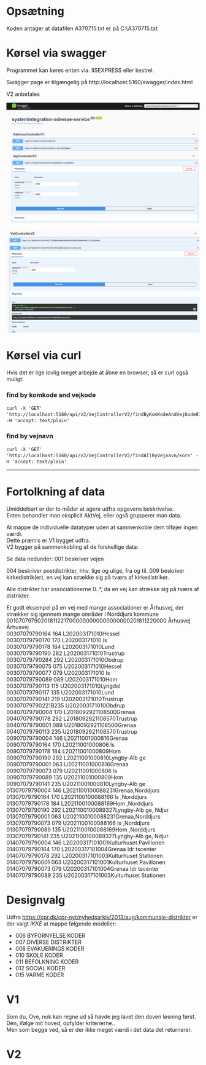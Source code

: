 # Opsætning

Koden antager at datafilen A370715.txt er på C:\A370715.txt

# Kørsel via swagger

Programmet kan køres enten via. IISEXPRESS eller kestrel.  

Swagger page er tilgængelig på http://localhost:5160/swagger/index.html  

V2 anbefales  

![img.png](img.png)


![img_1.png](img_1.png)


# Kørsel via curl

Hvis det er lige lovlig meget arbejde at åbne en browser, så er curl også muligt:

### find by komkode and vejkode
```curl
curl -X 'GET' 'http://localhost:5160/api/v2/VejControllerV2/findByKomKodeAndVejKode0707/4403' -H 'accept: text/plain'
```

### find by vejnavn
```curl
curl -X 'GET' 'http://localhost:5160/api/v2/VejControllerV2/findAllByVejnavn/korn' -H 'accept: text/plain'
```

----

# Fortolkning af data

Umiddelbart er der to måder at agere udfra opgavens beskrivelse.  
Enten behandler man eksplicit AktVej, eller også grupperer man data.  
  
At mappe de individuelle datatyper uden at sammenkoble dem tilføjer ingen værdi.  
Dette præmis er V1 bygget udfra.  
V2 bygger på sammenkobling af de forskellige data:


Se data nedunder:
001 beskriver vejen  
  
004 beskriver postdistrikter, hhv. lige og ulige, fra og til.
009 beskriver kirkedistrik(er), en vej kan strække sig på tværs af kirkedistriker.  
  
Alle distrikter har associationerne 0..*, da en vej kan strække sig på tværs af distrikter.  
  
Et godt eksempel på en vej med mange associationer er Århusvej, der strækker sig igennem mange områder i Norddjurs kommune
001070797902018112217000000000000000000201811220000 Århusvej             Århusvej                                
00307079790164 164 L202003171010Hessel                            
00307079790170 170 L202003171010 ls                               
00307079790178 184 L202003171010Lund                              
00307079790190 282 L202003171010Trustrup                          
00307079790284 292 L202003171010Obdrup                            
00307079790075 075 U202003171010Hessel                            
00307079790077 079 U202003171010 ls                               
00307079790089 089 U202003171010Hom                               
00307079790113 115 U202003171010Lyngdal                           
00307079790117 135 U202003171010Lund                              
00307079790141 219 U202003171010Trustrup                          
00307079790221B235 U202003171010Obdrup                            
00407079790004 170 L2018092921108500Grenaa              
00407079790178 292 L2018092921108570Trustrup            
00407079790001 089 U2018092921108500Grenaa              
00407079790113 235 U2018092921108570Trustrup            
00907079790004 146 L20211001000816Grenaa                        
00907079790164 170 L20211001000806 ls                           
00907079790178 184 L20211001000809Hom                           
00907079790190 292 L20211001000810Lyngby-Alb ge                 
00907079790001 063 U20211001000816Grenaa                        
00907079790073 079 U20211001000806 ls                           
00907079790089 135 U20211001000809Hom                           
00907079790141 235 U20211001000810Lyngby-Alb ge                 
01307079790004 146 L2021100100088231Grenaa,Norddjurs    
01307079790164 170 L2021100100088166 ls ,Norddjurs      
01307079790178 184 L2021100100088169Hom ,Norddjurs      
01307079790190 292 L2021100100089327Lyngby-Alb ge, Ndjur
01307079790001 063 U2021100100088231Grenaa,Norddjurs    
01307079790073 079 U2021100100088166 ls ,Norddjurs      
01307079790089 135 U2021100100088169Hom ,Norddjurs      
01307079790141 235 U2021100100089327Lyngby-Alb ge, Ndjur
01407079790004 146 L20200317101001Kulturhuset Pavillonen        
01407079790164 170 L20200317101004Grenaa Idr tscenter           
01407079790178 292 L20200317101003Kulturhuset Stationen         
01407079790001 063 U20200317101001Kulturhuset Pavillonen        
01407079790073 079 U20200317101004Grenaa Idr tscenter           
01407079790089 235 U20200317101003Kulturhuset Stationen  

# Designvalg  
 
Udfra https://cpr.dk/cpr-nyt/nyhedsarkiv/2013/aug/kommunale-distrikter er der valgt *IKKE* at mappe følgende modeller:  
  
- 006 BYFORNYELSE KODER
- 007 DIVERSE DISTRIKTER
- 008 EVAKUERINGS KODER
- 010 SKOLE KODER
- 011 BEFOLKNING KODER
- 012 SOCIAL KODER
- 015 VARME KODER

# V1

Som du, Ove, nok kan regne ud så havde jeg lavet den doven løsning først. Den, ifølge mit hoved, opfylder kriterierne..   
Men som begge ved, så er der ikke meget værdi i det data det returnerer.

# V2

